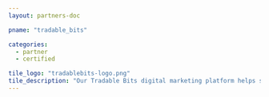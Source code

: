 ```yaml
---
layout: partners-doc

pname: "tradable_bits"

categories: 
  - partner
  - certified

tile_logo: "tradablebits-logo.png"
tile_description: "Our Tradable Bits digital marketing platform helps sports and entertainment brands know their fans so they can market smarter. By combining engagement campaigns, user-generated content aggregation and integrated CRM, brands on our platform collect cross-network profiles of their fans that they can retarget in personalized social, email and ad campaigns."
---
```

